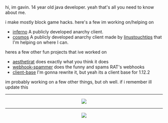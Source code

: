 hi, im gavin. 14 year old java developer. yeah that's all you need to know about me.

i make mostly block game hacks. here's a few im working on/helping on

- [inferno](https://github.com/Sxmurai/inferno) A publicly developed anarchy client.
- [cosmos](https://github.com/momentumdevelopment/cosmos) A publicly developed anarchy client made by [linustouchtips](https://github.com/linustouchtips) that I'm helping on where I can.

heres a few other fun projects that ive worked on

- [aesthetirat](https://github.com/Sxmurai/aesthetirat) does exactly what you think it does
- [webhook-spammer](https://github.com/Sxmurai/webhook-spammer) does the funny and spams RAT's webhooks
- [client-base](https://github.com/Sxmurai/client-base) I'm gonna rewrite it, but yeah its a client base for 1.12.2

im probably working on a few other things, but oh well. if i remember ill update this

---

<div align="center"><img src="https://spotify.aio-api.ml/spotify?id=abxiei2c7de0yqic3nzwd7oqi&theme=wavy&image=true&color_theme=dark&bars_when_not_listening=true&bg_color=&title_color=&text_color=&hide_status=false" /></div>

---

<div align="center"><img src="https://media.discordapp.net/attachments/906625185430524005/909633141927460864/0x22_moment.png"/></div>
